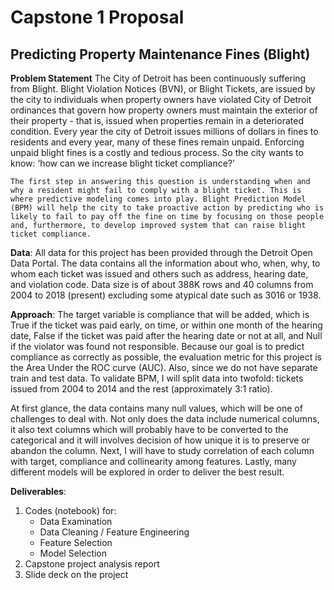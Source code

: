 # Capstone 1 Proposal
## Predicting Property Maintenance Fines (Blight)



**Problem Statement**
    The City of Detroit has been continuously suffering from Blight. Blight Violation Notices (BVN), or Blight Tickets, are issued by the city to individuals when property owners have violated City of Detroit ordinances that govern how property owners must maintain the exterior of their property - that is, issued when properties remain in a deteriorated condition. Every year the city of Detroit issues millions of dollars in fines to residents and every year, many of these fines remain unpaid. Enforcing unpaid blight fines is a costly and tedious process. So the city wants to know: ‘how can we increase blight ticket compliance?’

    The first step in answering this question is understanding when and why a resident might fail to comply with a blight ticket. This is where predictive modeling comes into play. Blight Prediction Model (BPM) will help the city to take proactive action by predicting who is likely to fail to pay off the fine on time by focusing on those people and, furthermore, to develop improved system that can raise blight ticket compliance. 

**Data**:
    All data for this project has been provided through the Detroit Open Data Portal. The data contains all the information about who, when, why, to whom each ticket was issued and others such as address, hearing date, and violation code. Data size is of about 388K rows and 40 columns from 2004 to 2018 (present) excluding some atypical date such as 3016 or 1938. 

**Approach**:
    The target variable is compliance that will be added, which is True if the ticket was paid early, on time, or within one month of the hearing date, False if the ticket was paid after the hearing date or not at all, and Null if the violator was found not responsible. Because our goal is to predict compliance as correctly as possible, the evaluation metric for this project is the Area Under the ROC curve (AUC). Also, since we do not have separate train and test data. To validate BPM, I will split data into twofold: tickets issued from 2004 to 2014 and the rest (approximately 3:1 ratio). 

  At first glance, the data contains many null values, which will be one of challenges to deal with. Not only does the data include numerical columns, it also text columns which will probably have to be converted to the categorical and it will involves decision of how unique it is to preserve or abandon the column. Next, I will have to study correlation of each column with target, compliance and collinearity among features. Lastly, many different models will be explored in order to deliver the best result. 

**Deliverables**:
1. Codes (notebook) for:
	* Data Examination
	* Data Cleaning / Feature Engineering
	* Feature Selection
	* Model Selection
2. Capstone project analysis report
3. Slide deck on the project
